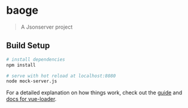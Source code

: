 # baoge

> A Jsonserver project

## Build Setup

``` bash
# install dependencies
npm install

# serve with hot reload at localhost:8080
node mock-server.js

```

For a detailed explanation on how things work, check out the [guide](http://vuejs-templates.github.io/webpack/) and [docs for vue-loader](http://vuejs.github.io/vue-loader).
